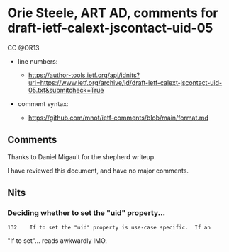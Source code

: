 # Orie Steele, ART AD, comments for draft-ietf-calext-jscontact-uid-05 
CC @OR13

* line numbers:
  - https://author-tools.ietf.org/api/idnits?url=https://www.ietf.org/archive/id/draft-ietf-calext-jscontact-uid-05.txt&submitcheck=True

* comment syntax:
  - https://github.com/mnot/ietf-comments/blob/main/format.md


## Comments

Thanks to Daniel Migault for the shepherd writeup.

I have reviewed this document, and have no major comments.


## Nits


### Deciding whether to set the "uid" property...

```
132	   If to set the "uid" property is use-case specific.  If an
```

"If to set"... reads awkwardly IMO. 